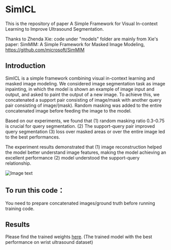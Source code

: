 # SimICL

This is the repository of paper A Simple Framework for Visual In-context Learning  to Improve Ultrasound Segmentation.

Thanks to Zhenda Xie: code under "models" folder are mainly from Xie's paper: SimMIM: A Simple Framework for Masked Image Modeling, https://github.com/microsoft/SimMIM

## Introduction

SimICL is a simple framework combining visual in-context learning and masked image modeling. We considered image segmentation task as image inpainting, in which the model is shown an example of image input and output, and asked to paint the output of a new image. To achieve this, we concatenated a support pair consisting of image/mask with another query pair consisting of image/(mask). Random masking was added to the entire concatenated image before feeding the image to the model. 

Based on our experiments, we found that (1) random masking ratio 0.3-0.75 is crucial for query segmentation. (2) The support-query pair improved query segmentation (3) loss over masked areas or over the entire image led to the best performances. 

The experiment results demonstrated that (1) image reconstruction helped the model better understand image features, making the model achieving an excellent performance (2) model understood the support-query relationship.

![Image text](https://github.com/yuyue2uofa/SimICL/blob/main/figures/figure1.jpg)
## To run this code：

You need to prepare concatenated images/ground truth before running training code.

## Results

Please find the trained weights [here](https://drive.google.com/file/d/1CJJiyNcC53chDeWVoqRgU493RyL3fWnX/view?usp=sharing). (The trained model with the best performance on wrist ultrasound dataset)
